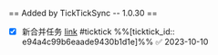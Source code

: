 == Added by TickTickSync -- 1.0.30 == 
- [x] 新合并任务  [link](https://ticktick.com/webapp/#p/646de2bfc903511ff4f74be4/tasks/e94a4c99b6eaade9430b1d1e) #ticktick  %%[ticktick_id:: e94a4c99b6eaade9430b1d1e]%% ✅ 2023-10-10